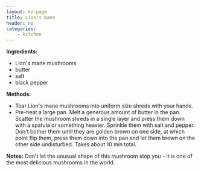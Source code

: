 ```yaml
---
layout: kz-page
title: Lion's mane
header: no
categories:
    - kitchen
---
```


**Ingredients:**

* Lion's mane mushrooms
* butter
* salt
* black pepper

**Methods:**

* Tear Lion's mane mushrooms into uniform size shreds with your hands. 
* Pre-heat a large pan. Melt a generous amount of butter in the pan. Scatter the mushroom shreds in a single layer and press them down with a spatula or something heavier. Sprinkle them with salt and pepper. Don't bother them until they are golden brown on one side, at which point flip them, press them down into the pan and let them brown on the other side undisturbed. Takes about 10 min total.

**Notes:** Don't let the unusual shape of this mushroom stop you - it is one of the most delicious mushrooms in the world.
